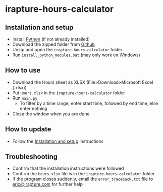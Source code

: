 # irapture-hours-calculator

## Installation and setup
 - Install [Python](https://www.python.org/downloads/) (if not already installed)
 - Download the zipped folder from [Github](https://github.com/ericl16384/irapture-hours-calculator/archive/refs/heads/main.zip)
 - Unzip and open the `irapture-hours-calculator` folder
 - Run `install_python_modules.bat` (may only work on Windows)

## How to use
 - Download the Hours sheet as XLSX (File>Download>Microsoft Excel (.xlsx))
 - Put `Hours.xlsx` in the `irapture-hours-calculator` folder
 - Run `main.py`
   - To filter by a time range, enter start time, followed by end time, else enter nothing
 - Close the window when you are done

## How to update
 - Follow the [Installation and setup](#installation-and-setup) instructions

## Troubleshooting
 - Confirm that the installation instructions were followed
 - Confirm the `Hours.xlsx` file is in the `irapture-hours-calculator` folder
 - If the program closes suddenly, email the `error_traceback.txt` file to eric@irapture.com for further help
